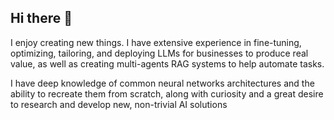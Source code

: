 ## Hi there 👋
I enjoy creating new things. I have extensive experience in fine-tuning, optimizing, tailoring, and deploying LLMs for businesses to produce real value, as well as creating multi-agents RAG systems to help automate tasks.

I have deep knowledge of common neural networks architectures and the ability to recreate them from scratch, along with curiosity and a great desire to research and develop new, non-trivial AI solutions
